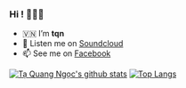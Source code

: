 ### Hi ! 👋👋👋

- 🇻🇳 I’m **tqn**
- 🎼 Listen me on [Soundcloud](https://soundcloud.com/t-quang-ng-c-802275370)
- 📫 See me on [Facebook](https://www.facebook.com/daynholongthongg/)

[![Tạ Quang Ngọc's github stats](https://github-readme-stats.vercel.app/api?username=tangoc2712&hide=issues&show_icons=true)](https://github.com/tangoc2712)
[![Top Langs](https://github-readme-stats.vercel.app/api/top-langs/?username=tangoc2712&layout=compact)](https://github.com/tangoc2712)
